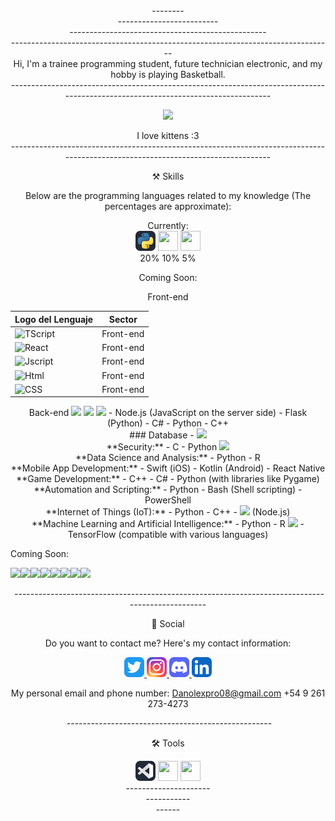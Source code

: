 <div align="center">
      --------
</div>
<div align="center">
      -------------------------
</div>

<div align="center">
      ‎-------------------------------------------------
</div>

<div align="center">
      --------------------------------------------------------------------------------
</div>

<div align="center">
  Hi, I'm a trainee programming student, future technician electronic, and my hobby is playing Basketball.
</div>

<div align="center">
      ---------------------------------------------------------------------------------------------------------------------------------

</div>

<div align="center">
      
![](https://i.pinimg.com/originals/1e/a6/66/1ea66601f1ee09b578c40feee6ecd953.gif)
     
</div>

<div align="center">
I love kittens :3
</div>

<div align="center">
      ---------------------------------------------------------------------------------------------------------------------------------
   
  ⚒️ Skills
  
  Below are the programming languages related to my knowledge (The percentages are approximate):

<div align="center">
Currently:
</div>
   
  <img src="https://github.com/tandpfun/skill-icons/raw/main/icons/Python-Dark.svg" width="32" height="32">
  <img src="https://cdn.jsdelivr.net/gh/devicons/devicon/icons/csharp/csharp-original.svg" width="32" height="32">
  <img src="https://cdn.jsdelivr.net/gh/devicons/devicon/icons/cplusplus/cplusplus-original.svg" width="32" height="32">

</div>

<div align="center">
  20%  10%   5%


</div>


<div align="center">
      
Coming Soon:

Front-end

| Logo del Lenguaje | Sector |
|--------------------|--------|
| ![TScript](https://icongr.am/devicon/typescript-original.svg?size=32&color=currentColor) | Front-end |
| ![React](https://icongr.am/devicon/react-original-wordmark.svg?size=32&color=currentColor) | Front-end |
| ![Jscript](https://icongr.am/devicon/javascript-original.svg?size=32&color=currentColor) | Front-end |
| ![Html](https://icongr.am/devicon/html5-original-wordmark.svg?size=32&color=currentColor) | Front-end |
| ![CSS](https://icongr.am/devicon/css3-original-wordmark.svg?size=32&color=currentColor) | Front-end |




</div>

<div align="center">
Back-end

<img src="https://cdn.jsdelivr.net/gh/devicons/devicon/icons/java/java-original.svg" widht="32" height="32">
<img src="https://cdn.jsdelivr.net/gh/devicons/devicon/icons/php/php-original.svg" widht="32" height="32">
<img src="https://cdn.jsdelivr.net/gh/devicons/devicon/icons/ruby/ruby-original.svg" widht="32" height="32">
- Node.js (JavaScript on the server side)
- Flask (Python)
- C#
- Python
- C++
</div>

<div align="center">
### Database
- <img src="https://cdn.jsdelivr.net/gh/devicons/devicon/icons/mysql/mysql-original-wordmark.svg" widht="32" height="32">
</div>

<div align="center">
**Security:**
- C
- Python
<img src="https://cdn.jsdelivr.net/gh/devicons/devicon/icons/php/php-original.svg" widht="32" height="32">
</div>

<div align="center">
**Data Science and Analysis:**
- Python
- R
</div>

<div align="center">
**Mobile App Development:**
- Swift (iOS)
- Kotlin (Android)
- React Native
</div>

<div align="center">
**Game Development:**
- C++
- C#
- Python (with libraries like Pygame)
</div>

<div align="center">
**Automation and Scripting:**
- Python
- Bash (Shell scripting)
- PowerShell
</div>

<div align="center">
**Internet of Things (IoT):**
- Python
- C++
- <img src="https://cdn.jsdelivr.net/gh/devicons/devicon/icons/javascript/javascript-original.svg" widht="32" height="32">  (Node.js)
</div>

<div align="center">
**Machine Learning and Artificial Intelligence:**
- Python
- R
<img src="https://cdn.jsdelivr.net/gh/devicons/devicon/icons/java/java-original.svg" widht="32" height="32">
- TensorFlow (compatible with various languages)
</div>

Coming Soon:

<img src="https://cdn.jsdelivr.net/gh/devicons/devicon/icons/php/php-original.svg" widht="32" height="32"><img src="https://cdn.jsdelivr.net/gh/devicons/devicon/icons/ruby/ruby-original.svg" widht="32" height="32"><img src="https://cdn.jsdelivr.net/gh/devicons/devicon/icons/typescript/typescript-original.svg" widht="32" height="32"><img src="https://cdn.jsdelivr.net/gh/devicons/devicon/icons/nodejs/nodejs-original.svg" widht="32" height="32"><img src="https://cdn.jsdelivr.net/gh/devicons/devicon/icons/flask/flask-original.svg" widht="32" height="32"><img src="https://cdn.jsdelivr.net/gh/devicons/devicon/icons/css3/css3-original.svg" widht="32" height="32"><img src="https://cdn.jsdelivr.net/gh/devicons/devicon/icons/c/c-original.svg" widht="32" height="32"><img src="https://cdn.jsdelivr.net/gh/devicons/devicon/icons/arduino/arduino-original.svg" widht="32" height="32">

</div>

<div align="center">
   ‎ 
   ------------------------------------------------------------------------------------------------
   
  📲 Social
   
  Do you want to contact me? Here's my contact information:
  
  
  <a href="https://twitter.com/0_o__sami__o_0">
    <img src="https://github.com/tandpfun/skill-icons/raw/main/icons/Twitter.svg" width="32" height="32">
  </a>

  <a href="https://instagram.com/0_o__sami__o_0?igshid=MzNlNGNkZWQ4Mg==">
    <img src="https://github.com/tandpfun/skill-icons/raw/main/icons/Instagram.svg" width="32" height="32">
  </a>

  <a href="https://discord.gg/YBa4PP7M">
    <img src="https://github.com/tandpfun/skill-icons/raw/main/icons/Discord.svg" width="32" height="32">
  </a>

  <a href="https://www.linkedin.com/in/aldo-samuel-vladimir-q-03a48327a">
    <img src="https://github.com/tandpfun/skill-icons/raw/main/icons/LinkedIn.svg" width="32" height="32">
  </a>

My personal email and phone number:
Danolexpro08@gmail.com +54 9 261 273-4273

</div>

<div align="center">
   ‎ 
   ---------------------------------------------------
   
  🛠 Tools
     
<img src="https://github.com/tandpfun/skill-icons/raw/main/icons/VSCode-Dark.svg" width="32" height="32">
  <img src="https://cdn.jsdelivr.net/gh/devicons/devicon/icons/godot/godot-original.svg" width="32" height="32">
  <img src="https://cdn.jsdelivr.net/gh/devicons/devicon/icons/pycharm/pycharm-original.svg" width="32" height="32">
</div>

<div align="center">
      ---------------------
</div>

<div align="center">
      -----------
</div>

<div align="center">
      ------
</div>
